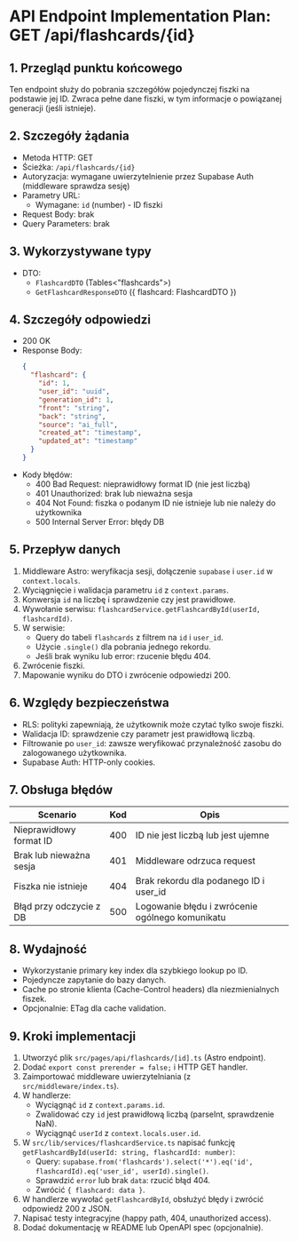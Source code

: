 # API Endpoint Implementation Plan: GET /api/flashcards/{id}

## 1. Przegląd punktu końcowego
Ten endpoint służy do pobrania szczegółów pojedynczej fiszki na podstawie jej ID. Zwraca pełne dane fiszki, w tym informacje o powiązanej generacji (jeśli istnieje).

## 2. Szczegóły żądania
- Metoda HTTP: GET
- Ścieżka: `/api/flashcards/{id}`
- Autoryzacja: wymagane uwierzytelnienie przez Supabase Auth (middleware sprawdza sesję)
- Parametry URL:
  - Wymagane: `id` (number) - ID fiszki
- Request Body: brak
- Query Parameters: brak

## 3. Wykorzystywane typy
- DTO:
  - `FlashcardDTO` (Tables<"flashcards">)
  - `GetFlashcardResponseDTO` ({ flashcard: FlashcardDTO })

## 4. Szczegóły odpowiedzi
- 200 OK
- Response Body:
  ```json
  {
    "flashcard": {
      "id": 1,
      "user_id": "uuid",
      "generation_id": 1,
      "front": "string",
      "back": "string",
      "source": "ai_full",
      "created_at": "timestamp",
      "updated_at": "timestamp"
    }
  }
  ```
- Kody błędów:
  - 400 Bad Request: nieprawidłowy format ID (nie jest liczbą)
  - 401 Unauthorized: brak lub nieważna sesja
  - 404 Not Found: fiszka o podanym ID nie istnieje lub nie należy do użytkownika
  - 500 Internal Server Error: błędy DB

## 5. Przepływ danych
1. Middleware Astro: weryfikacja sesji, dołączenie `supabase` i `user.id` w `context.locals`.
2. Wyciągnięcie i walidacja parametru `id` z `context.params`.
3. Konwersja `id` na liczbę i sprawdzenie czy jest prawidłowe.
4. Wywołanie serwisu: `flashcardService.getFlashcardById(userId, flashcardId)`.
5. W serwisie:
   - Query do tabeli `flashcards` z filtrem na `id` i `user_id`.
   - Użycie `.single()` dla pobrania jednego rekordu.
   - Jeśli brak wyniku lub error: rzucenie błędu 404.
6. Zwrócenie fiszki.
7. Mapowanie wyniku do DTO i zwrócenie odpowiedzi 200.

## 6. Względy bezpieczeństwa
- RLS: polityki zapewniają, że użytkownik może czytać tylko swoje fiszki.
- Walidacja ID: sprawdzenie czy parametr jest prawidłową liczbą.
- Filtrowanie po `user_id`: zawsze weryfikować przynależność zasobu do zalogowanego użytkownika.
- Supabase Auth: HTTP-only cookies.

## 7. Obsługa błędów
| Scenario                            | Kod   | Opis                                                         |
|-------------------------------------|-------|--------------------------------------------------------------|
| Nieprawidłowy format ID             | 400   | ID nie jest liczbą lub jest ujemne                          |
| Brak lub nieważna sesja             | 401   | Middleware odrzuca request                                   |
| Fiszka nie istnieje                 | 404   | Brak rekordu dla podanego ID i user_id                      |
| Błąd przy odczycie z DB             | 500   | Logowanie błędu i zwrócenie ogólnego komunikatu             |

## 8. Wydajność
- Wykorzystanie primary key index dla szybkiego lookup po ID.
- Pojedyncze zapytanie do bazy danych.
- Cache po stronie klienta (Cache-Control headers) dla niezmienialnych fiszek.
- Opcjonalnie: ETag dla cache validation.

## 9. Kroki implementacji
1. Utworzyć plik `src/pages/api/flashcards/[id].ts` (Astro endpoint).
2. Dodać `export const prerender = false;` i HTTP GET handler.
3. Zaimportować middleware uwierzytelniania (z `src/middleware/index.ts`).
4. W handlerze:
   - Wyciągnąć `id` z `context.params.id`.
   - Zwalidować czy `id` jest prawidłową liczbą (parseInt, sprawdzenie NaN).
   - Wyciągnąć `userId` z `context.locals.user.id`.
5. W `src/lib/services/flashcardService.ts` napisać funkcję `getFlashcardById(userId: string, flashcardId: number)`:
   - Query: `supabase.from('flashcards').select('*').eq('id', flashcardId).eq('user_id', userId).single()`.
   - Sprawdzić `error` lub brak `data`: rzucić błąd 404.
   - Zwrócić `{ flashcard: data }`.
6. W handlerze wywołać `getFlashcardById`, obsłużyć błędy i zwrócić odpowiedź 200 z JSON.
7. Napisać testy integracyjne (happy path, 404, unauthorized access).
8. Dodać dokumentację w README lub OpenAPI spec (opcjonalnie).

